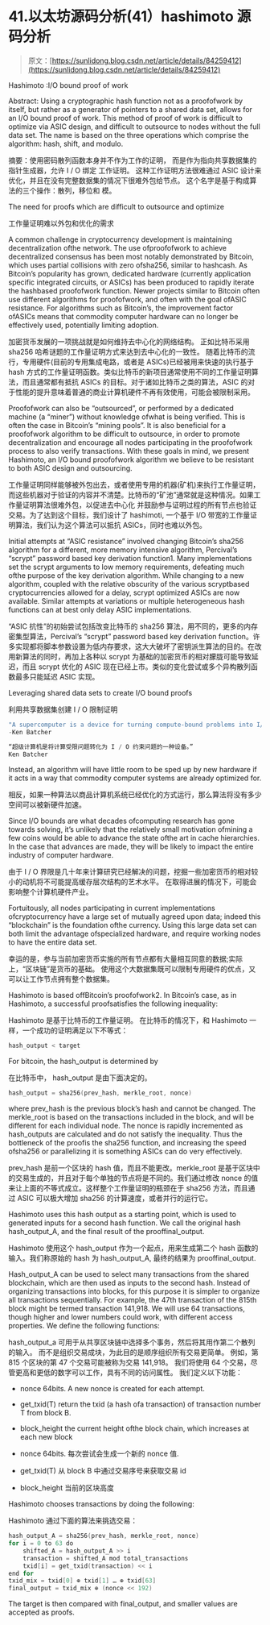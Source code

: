 # 41.以太坊源码分析(41）hashimoto 源码分析

> 原文：[https://sunlidong.blog.csdn.net/article/details/84259412](https://sunlidong.blog.csdn.net/article/details/84259412)

Hashimoto :I/O bound proof of work

Abstract: Using a cryptographic hash function not as a proofofwork by itself, but
rather as a generator of pointers to a shared data set, allows for an I/O bound
proof of work. This method of proof of work is difficult to optimize via ASIC
design, and difficult to outsource to nodes without the full data set. The name is
based on the three operations which comprise the algorithm: hash, shift, and
modulo.

摘要：使用密码散列函数本身并不作为工作的证明，
而是作为指向共享数据集的指针生成器，允许 I / O 绑定
工作证明。 这种工作证明方法很难通过 ASIC 设计来优化，并且在没有完整数据集的情况下很难外包给节点。 这个名字是基于构成算法的三个操作：散列，移位和
模。

The need for proofs which are difficult to outsource and optimize

工作量证明难以外包和优化的需求

A common challenge in cryptocurrency development is maintaining decentralization ofthe
network. The use ofproofofwork to achieve decentralized consensus has been most notably
demonstrated by Bitcoin, which uses partial collisions with zero ofsha256, similar to hashcash. As
Bitcoin’s popularity has grown, dedicated hardware (currently application specific integrated circuits, or
ASICs) has been produced to rapidly iterate the hash­based proofofwork function. Newer projects
similar to Bitcoin often use different algorithms for proofofwork, and often with the goal ofASIC
resistance. For algorithms such as Bitcoin’s, the improvement factor ofASICs means that commodity
computer hardware can no longer be effectively used, potentially limiting adoption.

加密货币发展的一项挑战就是如何维持去中心化的网络结构。 正如比特币采用 sha256 哈希谜题的工作量证明方式来达到去中心化的一致性。 随着比特币的流行，专用硬件(目前的专用集成电路，或者是 ASICs)已经被用来快速的执行基于 hash 方式的工作量证明函数。类似比特币的新项目通常使用不同的工作量证明算法，而且通常都有抵抗 ASICs 的目标。对于诸如比特币之类的算法，ASIC 的对于性能的提升意味着普通的商业计算机硬件不再有效使用，可能会被限制采用。

Proofofwork can also be “outsourced”, or performed by a dedicated machine (a “miner”)
without knowledge ofwhat is being verified. This is often the case in Bitcoin’s “mining pools”. It is also
beneficial for a proofofwork algorithm to be difficult to outsource, in order to promote decentralization
and encourage all nodes participating in the proofofwork process to also verify transactions. With these
goals in mind, we present Hashimoto, an I/O bound proofofwork algorithm we believe to be resistant to
both ASIC design and outsourcing.

工作量证明同样能够被外包出去，或者使用专用的机器(矿机)来执行工作量证明，而这些机器对于验证的内容并不清楚。比特币的“矿池”通常就是这种情况。如果工作量证明算法很难外包，以促进去中心化
并鼓励参与证明过程的所有节点也验证交易。为了达到这个目标，我们设计了 hashimoti, 一个基于 I/O 带宽的工作量证明算法，我们认为这个算法可以抵抗 ASICs，同时也难以外包。

Initial attempts at “ASIC resistance” involved changing Bitcoin’s sha256 algorithm for a different,
more memory intensive algorithm, Percival’s “scrypt” password based key derivation function1\. Many
implementations set the scrypt arguments to low memory requirements, defeating much ofthe purpose of
the key derivation algorithm. While changing to a new algorithm, coupled with the relative obscurity of the
various scrypt­based cryptocurrencies allowed for a delay, scrypt optimized ASICs are now available.
Similar attempts at variations or multiple heterogeneous hash functions can at best only delay ASIC
implementations.

“ASIC 抗性”的初始尝试包括改变比特币的 sha256 算法，用不同的，更多的内存密集型算法，Percival’s “scrypt” password based key derivation function。许多实现都将脚本参数设置为低内存要求，这大大破坏了密钥派生算法的目的。在改用新算法的同时，再加上各种以 scrypt 为基础的加密货币的相对朦胧可能导致延迟，而且 scrypt 优化的 ASIC 现在已经上市。类似的变化尝试或多个异构散列函数最多只能延迟 ASIC 实现。

Leveraging shared data sets to create I/O bound proofs

利用共享数据集创建 I / O 限制证明

```go
"A supercomputer is a device for turning compute-bound problems into I/O-bound  problems."
-Ken Batcher

“超级计算机是将计算受限问题转化为 I / O 约束问题的一种设备。”
Ken Batcher 
```

Instead, an algorithm will have little room to be sped up by new hardware if it acts in a way that commodity computer systems are already optimized for.

相反，如果一种算法以商品计算机系统已经优化的方式运行，那么算法将没有多少空间可以被新硬件加速。

Since I/O bounds are what decades ofcomputing research has gone towards solving, it’s unlikely that the relatively small motivation ofmining a few coins would be able to advance the state ofthe art in cache hierarchies. In the case that advances are made, they will be likely to impact the entire industry of computer hardware.

由于 I / O 界限是几十年来计算研究已经解决的问题，挖掘一些加密货币的相对较小的动机将不可能提高缓存层次结构的艺术水平。 在取得进展的情况下，可能会影响整个计算机硬件产业。

Fortuitously, all nodes participating in current implementations ofcryptocurrency have a large set of mutually agreed upon data; indeed this “blockchain” is the foundation ofthe currency. Using this large data set can both limit the advantage ofspecialized hardware, and require working nodes to have the entire data set.

幸运的是，参与当前加密货币实施的所有节点都有大量相互同意的数据;实际上，“区块链”是货币的基础。 使用这个大数据集既可以限制专用硬件的优点，又可以让工作节点拥有整个数据集。

Hashimoto is based offBitcoin’s proofofwork2\. In Bitcoin’s case, as in Hashimoto, a successful
proofsatisfies the following inequality:

Hashimoto 是基于比特币的工作量证明。 在比特币的情况下，和 Hashimoto 一样，一个成功的证明满足以下不等式：

```go
hash_output < target 
```

For bitcoin, the hash_output is determined by

在比特币中， hash_output 是由下面决定的。

```go
hash_output = sha256(prev_hash, merkle_root, nonce) 
```

where prev_hash is the previous block’s hash and cannot be changed. The merkle_root is based on the transactions included in the block, and will be different for each individual node. The nonce is rapidly incremented as hash_outputs are calculated and do not satisfy the inequality. Thus the bottleneck of the proofis the sha256 function, and increasing the speed ofsha256 or parallelizing it is something ASICs can do very effectively.

prev_hash 是前一个区块的 hash 值，而且不能更改。merkle_root 是基于区块中的交易生成的，并且对于每个单独的节点将是不同的。我们通过修改 nonce 的值来让上面的不等式成立。这样整个工作量证明的瓶颈在于 sha256 方法，而且通过 ASIC 可以极大增加 sha256 的计算速度，或者并行的运行它。

Hashimoto uses this hash output as a starting point, which is used to generated inputs for a second hash function. We call the original hash hash_output_A, and the final result of the prooffinal_output.

Hashimoto 使用这个 hash_output 作为一个起点，用来生成第二个 hash 函数的输入。我们称原始的 hash 为 hash_output_A, 最终的结果为 prooffinal_output.

Hash_output_A can be used to select many transactions from the shared blockchain, which are then used as inputs to the second hash. Instead of organizing transactions into blocks, for this purpose it is simpler to organize all transactions sequentially. For example, the 47th transaction of the 815th block might be termed transaction 141,918\. We will use 64 transactions, though higher and lower numbers could work, with different access properties. We define the following functions:

hash_output_a 可用于从共享区块链中选择多个事务，然后将其用作第二个散列的输入。 而不是组织交易成块，为此目的是顺序组织所有交易更简单。 例如，第 815 个区块的第 47 个交易可能被称为交易 141,918。 我们将使用 64 个交易，尽管更高和更低的数字可以工作，具有不同的访问属性。 我们定义以下功能：

*   nonce 64­bits. A new nonce is created for each attempt.

*   get_txid(T) return the txid (a hash ofa transaction) of transaction number T from block B.

*   block_height the current height ofthe block chain, which increases at each new block

*   nonce 64­bits. 每次尝试会生成一个新的 nonce 值.

*   get_txid(T) 从 block B 中通过交易序号来获取交易 id

*   block_height 当前的区块高度

Hashimoto chooses transactions by doing the following:

Hashimoto 通过下面的算法来挑选交易：

```go
hash_output_A = sha256(prev_hash, merkle_root, nonce)
for i = 0 to 63 do
    shifted_A = hash_output_A >> i
    transaction = shifted_A mod total_transactions
    txid[i] = get_txid(transaction) << i
end for
txid_mix = txid[0] ⊕ txid[1] … ⊕ txid[63]
final_output = txid_mix ⊕ (nonce << 192) 
```

The target is then compared with final_output, and smaller values are accepted as proofs.